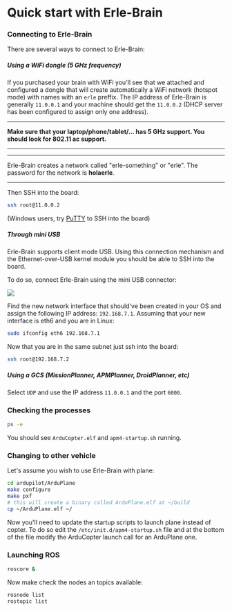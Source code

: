 # Quick start with Erle-Brain

### Connecting to Erle-Brain
There are several ways to connect to Erle-Brain:

##### Using a WiFi dongle (5 GHz frequency)
If you purchased your brain with WiFi you'll see that we attached and configured a dongle that will create automatically a WiFi network (hotspot mode) with names with an `erle` preffix. The IP address of Erle-Brain is generally `11.0.0.1` and your machine should get the `11.0.0.2` (DHCP server has been configured to assign only one address).

----

**Make sure that your laptop/phone/tablet/... has 5 GHz support. You should look for 802.11 ac support.**

----

----

Erle-Brain creates a network called "erle-something" or "erle".
The password for the network is **holaerle**.

-----

Then SSH into the board:
```bash
ssh root@11.0.0.2
```

(Windows users, try [PuTTY](http://www.putty.org/) to SSH into the board)

##### Through mini USB
Erle-Brain supports client mode USB. Using this connection mechanism and the Ethernet-over-USB kernel module you should be able to SSH into the board.

To do so, connect Erle-Brain using the mini USB connector:

![](https://erlerobotics.com/blog/wp-content/uploads/2014/12/IMG_6334.jpg)

Find the new network interface that should've been created in your OS and assign the following IP address: `192.168.7.1`. Assuming that your new interface is eth6 and you are in Linux: 
```bash
sudo ifconfig eth6 192.168.7.1
```

Now that you are in the same subnet just ssh into the board:
```bash
ssh root@192.168.7.2
```

##### Using a GCS (MissionPlanner, APMPlanner, DroidPlanner, etc)
Select `UDP` and use the IP address `11.0.0.1` and the port `6000`.

### Checking the processes
```bash
ps -e
```
You should see `ArduCopter.elf` and `apm4-startup.sh` running.

### Changing to other vehicle
Let's assume you wish to use Erle-Brain with plane:
```bash
cd ardupilot/ArduPlane
make configure
make pxf
# this will create a binary called ArduPlane.elf at ~/build
cp ~/ArduPlane.elf ~/
```

Now you'll need to update the startup scripts to launch plane instead of copter. To do so edit the `/etc/init.d/apm4-startup.sh` file and at the bottom of the file modify the ArduCopter launch call for an ArduPlane one.

### Launching ROS
```bash
roscore &
```

Now make check the nodes an topics available:
```bash
rosnode list
rostopic list
```